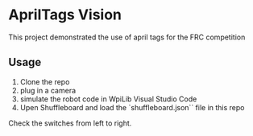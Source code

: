 # AprilTags Vision

This project demonstrated the use of april tags for the FRC competition

## Usage

1. Clone the repo
2. plug in a camera
3. simulate the robot code in WpiLib Visual Studio Code
4. Upen Shuffleboard and load the `shuffleboard.json`` file in this repo

Check the switches from left to right.

